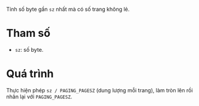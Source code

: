 Tính số byte gần `sz` nhất mà có số trang không lẻ.
# Tham số
- `sz`: số byte.
# Quá trình
Thực hiện phép `sz / PAGING_PAGESZ` (dung lượng mỗi trang), làm tròn lên rồi nhân lại với `PAGING_PAGESZ`.